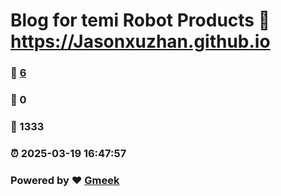 # Blog for temi Robot Products :link: https://Jasonxuzhan.github.io 
### :page_facing_up: [6](https://Jasonxuzhan.github.io/tag.html) 
### :speech_balloon: 0 
### :hibiscus: 1333 
### :alarm_clock: 2025-03-19 16:47:57 
### Powered by :heart: [Gmeek](https://github.com/Meekdai/Gmeek)
